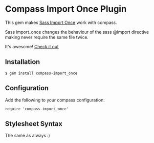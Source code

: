 # Compass Import Once Plugin

This gem makes [Sass Import Once][sass-import_once] work with compass.

Sass import_once changes the behaviour of the sass @import directive making never require the same file twice.

It's awesome! [Check it out][sass-import_once]

## Installation

    $ gem install compass-import_once

## Configuration

Add the following to your compass configuration:

    require 'compass-import_once'

## Stylesheet Syntax

The same as always :)

[sass-import_once]: https://github.com/theblacksmith/sass-import_once
